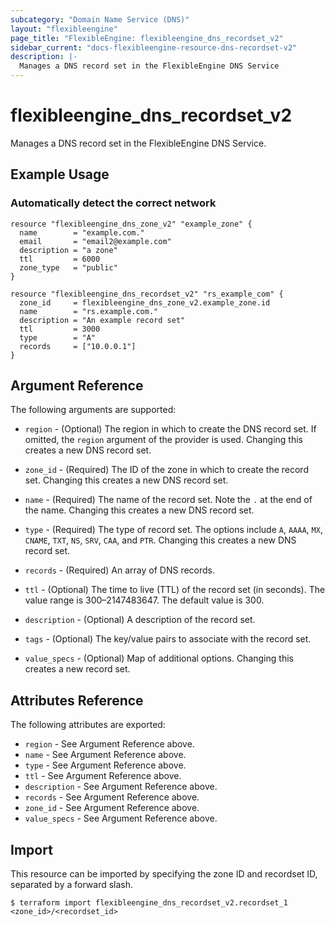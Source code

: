 ```yaml
---
subcategory: "Domain Name Service (DNS)"
layout: "flexibleengine"
page_title: "FlexibleEngine: flexibleengine_dns_recordset_v2"
sidebar_current: "docs-flexibleengine-resource-dns-recordset-v2"
description: |-
  Manages a DNS record set in the FlexibleEngine DNS Service
---
```


# flexibleengine\_dns\_recordset_v2

Manages a DNS record set in the FlexibleEngine DNS Service.

## Example Usage

### Automatically detect the correct network

```hcl
resource "flexibleengine_dns_zone_v2" "example_zone" {
  name        = "example.com."
  email       = "email2@example.com"
  description = "a zone"
  ttl         = 6000
  zone_type   = "public"
}

resource "flexibleengine_dns_recordset_v2" "rs_example_com" {
  zone_id     = flexibleengine_dns_zone_v2.example_zone.id
  name        = "rs.example.com."
  description = "An example record set"
  ttl         = 3000
  type        = "A"
  records     = ["10.0.0.1"]
}
```

## Argument Reference

The following arguments are supported:

* `region` - (Optional) The region in which to create the DNS record set.
    If omitted, the `region` argument of the provider is used.
    Changing this creates a new DNS record set.

* `zone_id` - (Required) The ID of the zone in which to create the record set.
  Changing this creates a new DNS  record set.

* `name` - (Required) The name of the record set. Note the `.` at the end of the name.
  Changing this creates a new DNS record set.

* `type` - (Required) The type of record set. The options include `A`, `AAAA`, `MX`,
  `CNAME`, `TXT`, `NS`, `SRV`, `CAA`, and `PTR`. Changing this creates a new DNS record set.

* `records` - (Required) An array of DNS records.

* `ttl` - (Optional) The time to live (TTL) of the record set (in seconds). The value
  range is 300–2147483647. The default value is 300.

* `description` - (Optional) A description of the record set.

* `tags` - (Optional) The key/value pairs to associate with the record set.

* `value_specs` - (Optional) Map of additional options. Changing this creates a
  new record set.

## Attributes Reference

The following attributes are exported:

* `region` - See Argument Reference above.
* `name` - See Argument Reference above.
* `type` - See Argument Reference above.
* `ttl` - See Argument Reference above.
* `description` - See Argument Reference above.
* `records` - See Argument Reference above.
* `zone_id` - See Argument Reference above.
* `value_specs` - See Argument Reference above.

## Import

This resource can be imported by specifying the zone ID and recordset ID,
separated by a forward slash.

```
$ terraform import flexibleengine_dns_recordset_v2.recordset_1 <zone_id>/<recordset_id>
```
